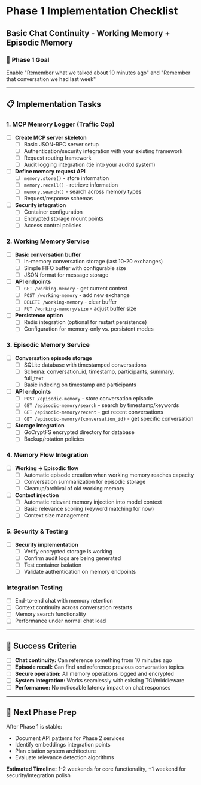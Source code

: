 # Phase 1 Implementation Checklist
## Basic Chat Continuity - Working Memory + Episodic Memory

### 🎯 **Phase 1 Goal**
Enable "Remember what we talked about 10 minutes ago" and "Remember that conversation we had last week"

---

## 📋 **Implementation Tasks**

### **1. MCP Memory Logger (Traffic Cop)**
- [ ] **Create MCP server skeleton**
  - [ ] Basic JSON-RPC server setup
  - [ ] Authentication/security integration with your existing framework
  - [ ] Request routing framework
  - [ ] Audit logging integration (tie into your auditd system)

- [ ] **Define memory request API**
  - [ ] `memory.store()` - store information
  - [ ] `memory.recall()` - retrieve information
  - [ ] `memory.search()` - search across memory types
  - [ ] Request/response schemas

- [ ] **Security integration**
  - [ ] Container configuration
  - [ ] Encrypted storage mount points
  - [ ] Access control policies

### **2. Working Memory Service**
- [ ] **Basic conversation buffer**
  - [ ] In-memory conversation storage (last 10-20 exchanges)
  - [ ] Simple FIFO buffer with configurable size
  - [ ] JSON format for message storage

- [ ] **API endpoints**
  - [ ] `GET /working-memory` - get current context
  - [ ] `POST /working-memory` - add new exchange
  - [ ] `DELETE /working-memory` - clear buffer
  - [ ] `PUT /working-memory/size` - adjust buffer size

- [ ] **Persistence option**
  - [ ] Redis integration (optional for restart persistence)
  - [ ] Configuration for memory-only vs. persistent modes

### **3. Episodic Memory Service**
- [ ] **Conversation episode storage**
  - [ ] SQLite database with timestamped conversations
  - [ ] Schema: conversation_id, timestamp, participants, summary, full_text
  - [ ] Basic indexing on timestamp and participants

- [ ] **API endpoints**
  - [ ] `POST /episodic-memory` - store conversation episode
  - [ ] `GET /episodic-memory/search` - search by timestamp/keywords
  - [ ] `GET /episodic-memory/recent` - get recent conversations
  - [ ] `GET /episodic-memory/{conversation_id}` - get specific conversation

- [ ] **Storage integration**
  - [ ] GoCryptFS encrypted directory for database
  - [ ] Backup/rotation policies

### **4. Memory Flow Integration**
- [ ] **Working → Episodic flow**
  - [ ] Automatic episode creation when working memory reaches capacity
  - [ ] Conversation summarization for episodic storage
  - [ ] Cleanup/archival of old working memory

- [ ] **Context injection**
  - [ ] Automatic relevant memory injection into model context
  - [ ] Basic relevance scoring (keyword matching for now)
  - [ ] Context size management

### **5. Security & Testing**
- [ ] **Security implementation**
  - [ ] Verify encrypted storage is working
  - [ ] Confirm audit logs are being generated
  - [ ] Test container isolation
  - [ ] Validate authentication on memory endpoints

### **Integration Testing**
- [ ] End-to-end chat with memory retention
- [ ] Context continuity across conversation restarts
- [ ] Memory search functionality
- [ ] Performance under normal chat load

---

## 🎯 **Success Criteria**
- [ ] **Chat continuity:** Can reference something from 10 minutes ago
- [ ] **Episode recall:** Can find and reference previous conversation topics
- [ ] **Secure operation:** All memory operations logged and encrypted
- [ ] **System integration:** Works seamlessly with existing TGI/middleware
- [ ] **Performance:** No noticeable latency impact on chat responses

---

## 🚀 **Next Phase Prep**
After Phase 1 is stable:
- Document API patterns for Phase 2 services
- Identify embeddings integration points
- Plan citation system architecture
- Evaluate relevance detection algorithms

**Estimated Timeline:** 1-2 weekends for core functionality, +1 weekend for security/integration polish